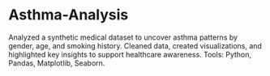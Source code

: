 # Asthma-Analysis
Analyzed a synthetic medical dataset to uncover asthma patterns by gender, age, and smoking history. Cleaned data, created visualizations, and highlighted key insights to support healthcare awareness. Tools: Python, Pandas, Matplotlib, Seaborn.

